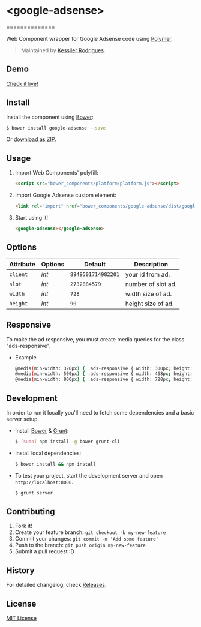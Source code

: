 # &lt;google-adsense&gt;
==============

Web Component wrapper for Google Adsense code using [Polymer](http://polymer-project.org).

> Maintained by [Kessiler Rodrigues](https://github.com/kessiler).


## Demo

[Check it live!](http://kessiler.github.io/google-adsense)

## Install

Install the component using [Bower](http://bower.io/):

```sh
$ bower install google-adsense --save
```

Or [download as ZIP](https://github.com/kessiler/google-adsense/archive/master.zip).

## Usage

1. Import Web Components' polyfill:

    ```html
    <script src="bower_components/platform/platform.js"></script>
    ```

2. Import Google Adsense custom element:

    ```html
    <link rel="import" href="bower_components/google-adsense/dist/google-adsense.html">
    ```

3. Start using it!

    ```html
    <google-adsense></google-adsense>
    ```
    
    
## Options

Attribute     | Options     | Default             | Description
---           | ---         | ---                 | ---
`client`      | *int*       | `8949501714982201`  | your id from ad.
`slot`        | *int*       | `2732884579`        | number of slot ad.
`width`       | *int*       | `728`               | width size of ad.
`height`      | *int*       | `90`                | height size of ad.


## Responsive

To make the ad responsive, you must create media queries for the class "ads-responsive".

* Example

    ```sh
    @media(min-width: 320px) { .ads-responsive { width: 300px; height: 250px; } }
    @media(min-width: 500px) { .ads-responsive { width: 468px; height: 60px; } }
    @media(min-width: 800px) { .ads-responsive { width: 728px; height: 90px; } }
    ```
## Development

In order to run it locally you'll need to fetch some dependencies and a basic server setup.

* Install [Bower](http://bower.io/) & [Grunt](http://gruntjs.com/):

    ```sh
    $ [sudo] npm install -g bower grunt-cli
    ```

* Install local dependencies:

    ```sh
    $ bower install && npm install
    ```

* To test your project, start the development server and open `http://localhost:8000`.

    ```sh
    $ grunt server
    ```

## Contributing

1. Fork it!
2. Create your feature branch: `git checkout -b my-new-feature`
3. Commit your changes: `git commit -m 'Add some feature'`
4. Push to the branch: `git push origin my-new-feature`
5. Submit a pull request :D

## History

For detailed changelog, check [Releases](https://github.com/my-user/my-repo/releases).

## License

[MIT License](http://opensource.org/licenses/MIT)
